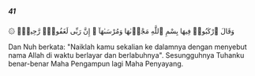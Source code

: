 ##### 41

<span class="ayah">۞ وَقَالَ ٱرْكَبُوا۟ فِيهَا بِسْمِ ٱللَّهِ مَجْر۪ىٰهَا وَمُرْسَىٰهَآ ۚ إِنَّ رَبِّى لَغَفُورٌۭ رَّحِيمٌۭ</span>

<span class="ayah_translation">Dan Nuh berkata: "Naiklah kamu sekalian ke dalamnya dengan menyebut nama Allah di waktu berlayar dan berlabuhnya". Sesungguhnya Tuhanku benar-benar Maha Pengampun lagi Maha Penyayang.</span>
